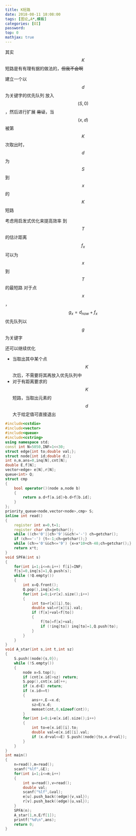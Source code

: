 ```yaml
---
title: K短路
date: 2018-08-11 18:08:00
tags: [图论,A*,模板]
categories: [OI]
password:
top: 0
mathjax: true
---
```

其实$$K$$短路是有有理有据的做法的，~~但我不会啊~~

建立一个以$$d$$为关键字的优先队列
放入$$\left ( S,0 \right )$$，然后进行扩展
~~易证~~，当$$\left ( x,d \right )$$被第$$K$$次取出时，$$d$$为$$S$$到$$x$$的$$K$$短路

考虑用启发式优化来提高效率
到$$T$$的估计距离$$f_{x}$$可以为$$x$$到$$T$$的最短路
对于点$$x$$，$$g_{x}=d_{now}+f_{x}$$
优先队列以$$g$$为关键字

还可以继续优化
- 当取出其中某个点$$K$$次后，不需要将其再放入优先队列中
- 对于有距离要求的$$K$$短路，当取出元素的$$d$$大于给定值可直接退出

<!--more-->
```c++
#include<cstdio>
#include<vector>
#include<queue>
#include<cstring>
using namespace std;
const int N=5050,INF=1<<30;
struct edge{int to;double val;};
struct node{int id;double d;};
int n,m,ans=0,inq[N],cnt[N];
double E,f[N];
vector<edge> e[N],r[N];
queue<int> Q;
struct cmp
{
    bool operator()(node a,node b)
    {
        return a.d+f[a.id]>b.d+f[b.id];
    }
};
priority_queue<node,vector<node>,cmp> S;
inline int read()
{
    register int x=0,t=1;
    register char ch=getchar();
    while ((ch<'0'||ch>'9')&&ch!='-') ch=getchar();
    if (ch=='-') {t=-1;ch=getchar();}
    while (ch>='0'&&ch<='9') {x=x*10+ch-48;ch=getchar();}
    return x*t;
}
void SPFA(int s)
{
    for(int i=1;i<=n;i++) f[i]=INF;
    f[s]=0,inq[s]=1,Q.push(s);
    while (!Q.empty())
    {
        int x=Q.front();
        Q.pop(),inq[x]=0;
        for(int i=0;i<r[x].size();i++)
        {
            int to=r[x][i].to;
            double val=r[x][i].val;
            if (f[x]+val<f[to])
            {
                f[to]=f[x]+val;
                if (!inq[to]) inq[to]=1,Q.push(to);
            }
        }
    }
}
void A_star(int s,int t,int sz)
{
    S.push((node){s,0});
    while (!S.empty())
    {
        node x=S.top();
        if (cnt[x.id]>sz) return;
        S.pop(),cnt[x.id]++;
        if (x.d>E) return;
        if (x.id==t) 
        {
            ans++,E-=x.d;
            sz=E/x.d;
            memset(cnt,0,sizeof(cnt));
        }
        for(int i=0;i<e[x.id].size();i++)
        {
            int to=e[x.id][i].to;
            double val=e[x.id][i].val;
            if (x.d+val<=E) S.push((node){to,x.d+val});
        }
    }
}
int main()
{
    n=read(),m=read();
    scanf("%lf",&E);
    for(int i=1;i<=m;i++)
    {
        int u=read(),v=read();
        double val;
        scanf("%lf",&val);
        e[u].push_back((edge){v,val});
        r[v].push_back((edge){u,val});
    }
    SPFA(n);
    A_star(1,n,E/f[1]); 
    printf("%d\n",ans);
    return 0;
}
```

